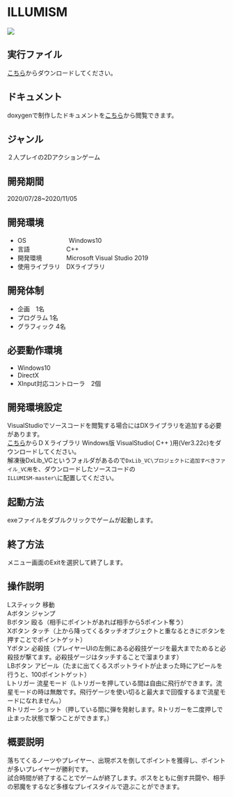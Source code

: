 # ILLUMISM  
![](http://drive.google.com/uc?export=view&id=1ewWh3ix6uLO5iLhi8lcORozPZPeRuuj-)
## 実行ファイル
[こちら](https://drive.google.com/file/d/14nCrFqxwrAcMxVMUWSh5IjiODYtcoIXo/view?usp=sharing "作品リンク")からダウンロードしてください。 
## ドキュメント
doxygenで制作したドキュメントを[こちら](https://120pg0013.web.fc2.com/illumism/index.html "ドキュメントリンク")から閲覧できます。 
## ジャンル  
２人プレイの2Dアクションゲーム  
## 開発期間  
2020/07/28~2020/11/05  
## 開発環境
* OS　　　　　　　Windows10
* 言語　　　　　　C++
* 開発環境　　　　Microsoft Visual Studio 2019
* 使用ライブラリ　DXライブラリ  
## 開発体制  
* 企画　1名  
* プログラム 1名  
* グラフィック 4名  
## 必要動作環境
* Windows10
* DirectX
* XInput対応コントローラ　2個
## 開発環境設定  
VisualStudioでソースコードを閲覧する場合にはDXライブラリを追加する必要があります。  
[こちら](https://dxlib.xsrv.jp/dxdload.html "DXライブラリのダウンロードリンク")からＤＸライブラリ Windows版 VisualStudio( C++ )用(Ver3.22c)をダウンロードしてください。   
 解凍後DxLib_VCというフォルダがあるので`DxLib_VC\プロジェクトに追加すべきファイル_VC用`を、ダウンロードしたソースコードの  
`ILLUMISM-master\`に配置してください。  
## 起動方法  
exeファイルをダブルクリックでゲームが起動します。  
## 終了方法
メニュー画面のExitを選択して終了します。  
## 操作説明
Lスティック	移動  
Aボタン		ジャンプ  
Bボタン		殴る（相手にポイントがあれば相手から5ポイント奪う）  
Xボタン		タッチ（上から降ってくるタッチオブジェクトと重なるときにボタンを押すことでポイントゲット）  
Yボタン		必殺技（プレイヤーUIの左側にある必殺技ゲージを最大までためると必殺技が撃てます。必殺技ゲージはタッチすることで溜まります）  
LBボタン	アピール（たまに出てくるスポットライトが止まった時にアピールを行うと、100ポイントゲット）  
Lトリガー	流星モード（Lトリガーを押している間は自由に飛行ができます。流星モードの時は無敵です。飛行ゲージを使い切ると最大まで回復するまで流星モードになれません。）  
Rトリガー	ショット（押している間に弾を発射します。Rトリガーを二度押しで止まった状態で撃つことができます。）  
## 概要説明
落ちてくるノーツやプレイヤー、出現ボスを倒してポイントを獲得し、ポイントが多いプレイヤーが勝利です。  
試合時間が終了することでゲームが終了します。ボスをともに倒す共闘や、相手の邪魔をするなど多様なプレイスタイルで遊ぶことができます。  
